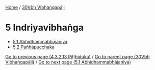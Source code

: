 
[Home](/) / [30Vbh Vibhaṅgapāḷi](/tipitaka/30Vbh.md)

# 5 Indriyavibhaṅga

* [5.1 Abhidhammabhājanīya](/tipitaka/30Vbh/5/5.1.md)
* [5.2 Pañhāpucchaka](/tipitaka/30Vbh/5/5.2.md)

[Go to previous page (4.3.2.13 Piṭṭhiduka)](/tipitaka/30Vbh/4/4.3/4.3.2/4.3.2.13.md) / [Go to parent page (30Vbh Vibhaṅgapāḷi)](/tipitaka/30Vbh/0.md) / [Go to next page (5.1 Abhidhammabhājanīya)](/tipitaka/30Vbh/5/5.1.md)


